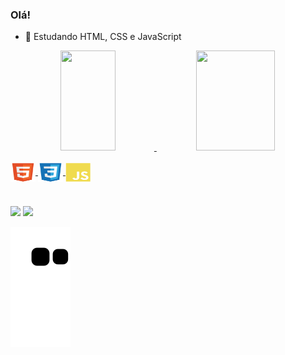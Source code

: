 ### Olá! 

- 🌱 Estudando HTML, CSS e JavaScript
<div align="center">
  <a href="https://github.com/Materetti">
  <img width="42%" height="160em" src="https://github-readme-stats.vercel.app/api?username=MatPeretti&show_icons=true&theme=radical&include_all_commits=true&count_private=true"/>
  <img width="50%" height="160em" src="https://github-readme-stats.vercel.app/api/top-langs/?username=MatPeretti&layout=compact&langs_count=7&theme=radical"/>
</div>
<div style="display: inline_block"><br>
  <img align="center" alt="HTML" height="30" width="40" src="https://raw.githubusercontent.com/devicons/devicon/master/icons/html5/html5-original.svg">
  <img align="center" alt="CSS" height="30" width="40" src="https://raw.githubusercontent.com/devicons/devicon/master/icons/css3/css3-original.svg">
  <img align="center" alt="Js" height="30" width="40" src="https://raw.githubusercontent.com/devicons/devicon/master/icons/javascript/javascript-plain.svg">         </div>
  
  #
<div> 
  <a href="https://www.linkedin.com/in/matheus-peretti-silva-729013237/" target="_blank"><img src="https://img.shields.io/badge/-LinkedIn-%230077B5?style=for-the-badge&logo=linkedin&logoColor=white" target="_blank"></a> 
  <a href = "mailto:matheusp2001@gmail.com"><img src="https://img.shields.io/badge/-Gmail-%23333?style=for-the-badge&logo=gmail&logoColor=white" target="_blank"></a>
</div>
  
  ![snake gif](https://github.com/MatPeretti/MatPeretti/blob/output/github-contribution-grid-snake.svg)

